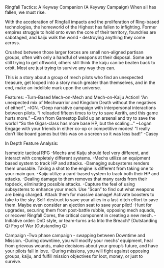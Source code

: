 Ringfall Tactics: A Keyway Companion (A Keyway Campaign)
When all has fallen, we must rise.

With the acceleration of Ringfall impacts and the proliferation of Ring-based technologies, the homeworld of the Highest has fallen to infighting. Former empires struggle to hold onto even the core of their territory, foundries are sabotaged, and kaiju walk the world - destroying anything they come across.

Crushed between those larger forces are small non-aligned partisan groups, often with only a handful of weapons at their disposal. Some are still trying to get offworld, others still think the kaiju can be beaten back to orbit. Most are just trying to survive any way they can.

This is a story about a group of mech pilots who find an unexpected treasure, get looped into a story much greater than themselves, and in the end, make an indelible mark upon the universe.

Features:
-Turn-Based Mech-on-Mech and Mech-on-Kaiju Action!
    “An unexpected mix of Mechwarrior and Kingdom Death without the negatives of either!”, ~IGN.
-Deep narrative campaign with interpersonal interactions between pilots.
    “I reloaded fifteen times to try to save Aerith, and this game hurts more.” ~Evan from Gamestop
Build up an arsenal and try to save the world!
    “So the Gigas-class has more base HP, but the scaling…” ~Logan
Engage with your friends in either co-op or competitive modes!
    “I really don’t like board games but this was on a screen so it was less bad!” -Casey

In Depth Feature Analysis:

Isometric tactical RPG
    -Mechs and Kaiju should feel very different, and interact with completely different systems.
    -Mechs utilize an equipment based system to track HP and attacks.
    -Damaging subsystems renders them unusable. Taking a shot to the engine is different from taking one to your main gun.
    -Kaiju utilize a card-based system to track both their HP and attacks.
    -Dealing damage to them removes that many cards from their topdeck, eliminating possible attacks.
    -Capture the feel of using subsystems to enhance your mech. Use “Scan” to find out what weapons are being charged. Attack them for massive damage! Activate boosters to take to the sky. Self-destruct to save your allies in a last-ditch effort to save them. Maybe even consider an ejection seat to save your pilot!
    -Hunt for upgrades, securing them from post-battle rubble, opposing mech squads, or recover Ringfall Cores, the critical component in creating a new mech.
    -Initiative order: DnD style, or team-turns a-la Into the Breach? (Outstanding Q)
    Fog of War (Outstanding Q)

Campaign
    -Two phase campaign - swapping between Downtime and Mission.
    -During downtime, you will modify your mechs’ equipment, heal from grievous wounds, make decisions about your group’s future, and have your pilots fall in love.
    -During missions, you will fight against opposing groups, kaiju, and fulfill mission objectives for loot, money, or just to survive.


